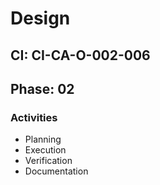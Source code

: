 # Design

## CI: CI-CA-O-002-006
## Phase: 02

### Activities
- Planning
- Execution
- Verification
- Documentation
